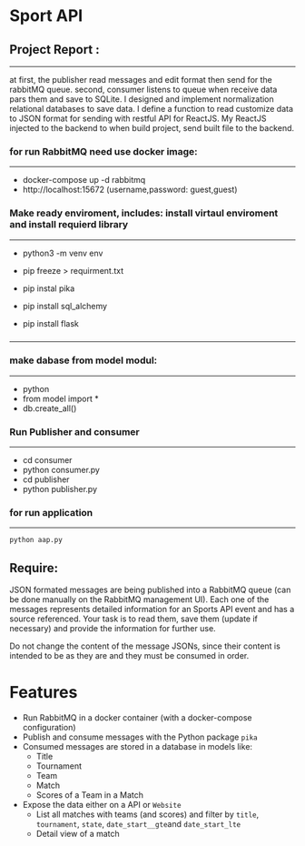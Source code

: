 # Sport API

## Project Report :

---

at first, the publisher read messages and edit format then send for the rabbitMQ queue.
second, consumer listens to queue when receive data pars them and save to SQLite.
I designed and implement normalization relational databases to save data.
I define a function to read customize data to JSON format for sending with restful API for ReactJS.
My ReactJS injected to the backend to when build project, send built file to the backend. 

### for run RabbitMQ need use docker image:

--- 

  * docker-compose up -d rabbitmq
  * http://localhost:15672 (username,password: guest,guest)


### Make ready enviroment, includes: install virtaul enviroment and install requierd library

---

  * python3 -m venv env

  * pip freeze > requirment.txt

  * pip instal pika
  * pip install sql_alchemy
  * pip install flask

### 

---

### make dabase from model modul:

---

  * python
  * from model import *
  * db.create_all()


### Run Publisher and consumer

---

  * cd consumer
  * python consumer.py
  * cd publisher
  * python publisher.py



### for run application

--- 

    python aap.py





## Require:

JSON formated messages are being published into a RabbitMQ queue (can be done manually on the RabbitMQ management UI).
Each one of the messages represents detailed information for an Sports API event and has a source referenced. Your task is to read them, save them (update if necessary) and provide the information for further use.

Do not change the content of the message JSONs, since their content is intended to be as they are and they must be consumed in order.

# Features
* Run RabbitMQ in a docker container (with a docker-compose configuration)
* Publish and consume messages with the Python package `pika`
* Consumed messages are stored in a database in models like:
  * Title
  * Tournament
  * Team
  * Match
  * Scores of a Team in a Match
* Expose the data either on a API or `Website`
  * List all matches with teams (and scores) and filter by `title`, `tournament`, `state`, `date_start__gte`and `date_start_lte`
  * Detail view of a match



